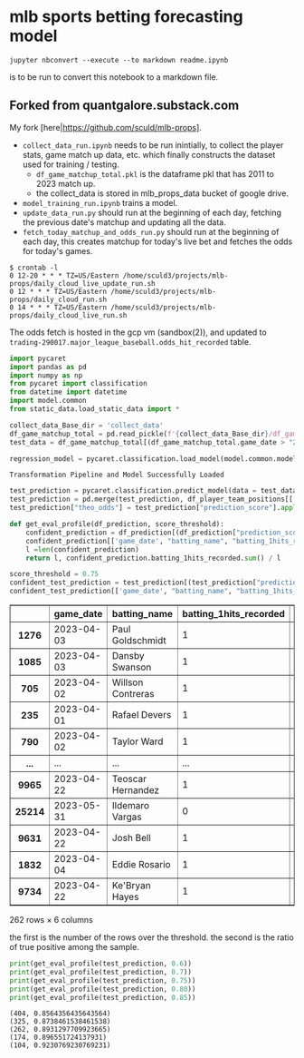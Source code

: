 # mlb sports betting forecasting model

```
jupyter nbconvert --execute --to markdown readme.ipynb
```
is to be run to convert this notebook to a markdown file.

## Forked from quantgalore.substack.com

My fork [here|https://github.com/sculd/mlb-props].

* `collect_data_run.ipynb` needs to be run inintially, to collect the player stats, game match up data, etc. which finally constructs the dataset used for training / testing.
  * `df_game_matchup_total.pkl` is the dataframe pkl that has 2011 to 2023 match up.
  * the collect_data is stored in mlb_props_data bucket of google drive.
* `model_training_run.ipynb` trains a model.
* `update_data_run.py` should run at the beginning of each day, fetching the previous date's matchup and updating all the data.
* `fetch_today_matchup_and_odds_run.py` should run at the beginning of each day, this creates matchup for today's live bet and fetches the odds for today's games.

```
$ crontab -l
0 12-20 * * * TZ=US/Eastern /home/sculd3/projects/mlb-props/daily_cloud_live_update_run.sh
0 12 * * * TZ=US/Eastern /home/sculd3/projects/mlb-props/daily_cloud_run.sh
0 14 * * * TZ=US/Eastern /home/sculd3/projects/mlb-props/daily_cloud_live_run.sh
```

The odds fetch is hosted in the gcp vm (sandbox(2)), and updated to `trading-290017.major_league_baseball.odds_hit_recorded` table.


```python
import pycaret
import pandas as pd
import numpy as np
from pycaret import classification
from datetime import datetime
import model.common
from static_data.load_static_data import *
```


```python
collect_data_Base_dir = 'collect_data'
df_game_matchup_total = pd.read_pickle(f'{collect_data_Base_dir}/df_game_matchup_total.pkl')
test_data = df_game_matchup_total[(df_game_matchup_total.game_date > "2022-12-01")][model.common.features_1hits_recorded]
```


```python
regression_model = pycaret.classification.load_model(model.common.model_1hits_file_name)
```

    Transformation Pipeline and Model Successfully Loaded



```python
test_prediction = pycaret.classification.predict_model(data = test_data, estimator = regression_model)
test_prediction = pd.merge(test_prediction, df_player_team_positions[['player_id','player_team_name']], left_on='batting_id', right_on='player_id', how='left')
test_prediction["theo_odds"] = test_prediction["prediction_score"].apply(model.common.odds_calculator)
```


```python
def get_eval_profile(df_prediction, score_threshold):
    confident_prediction = df_prediction[(df_prediction["prediction_score"] >= score_threshold) & (df_prediction["prediction_label"] == 1)].sort_values(by = "prediction_score", ascending = False).drop_duplicates("batting_name")
    confident_prediction[['game_date', "batting_name", "batting_1hits_recorded",	"prediction_score", "player_team_name", "theo_odds"]]
    l =len(confident_prediction)
    return l, confident_prediction.batting_1hits_recorded.sum() / l
```


```python
score_threshold = 0.75
confident_test_prediction = test_prediction[(test_prediction["prediction_score"] >= score_threshold) & (test_prediction["prediction_label"] == 1)].sort_values(by = "prediction_score", ascending = False).drop_duplicates("batting_name")
confident_test_prediction[['game_date', "batting_name", "batting_1hits_recorded",	"prediction_score", "player_team_name", "theo_odds"]]
```




<div>
<style scoped>
    .dataframe tbody tr th:only-of-type {
        vertical-align: middle;
    }

    .dataframe tbody tr th {
        vertical-align: top;
    }

    .dataframe thead th {
        text-align: right;
    }
</style>
<table border="1" class="dataframe">
  <thead>
    <tr style="text-align: right;">
      <th></th>
      <th>game_date</th>
      <th>batting_name</th>
      <th>batting_1hits_recorded</th>
      <th>prediction_score</th>
      <th>player_team_name</th>
      <th>theo_odds</th>
    </tr>
  </thead>
  <tbody>
    <tr>
      <th>1276</th>
      <td>2023-04-03</td>
      <td>Paul Goldschmidt</td>
      <td>1</td>
      <td>0.9856</td>
      <td>Arizona Diamondbacks</td>
      <td>-6844</td>
    </tr>
    <tr>
      <th>1085</th>
      <td>2023-04-03</td>
      <td>Dansby Swanson</td>
      <td>1</td>
      <td>0.9799</td>
      <td>Atlanta Braves</td>
      <td>-4875</td>
    </tr>
    <tr>
      <th>705</th>
      <td>2023-04-02</td>
      <td>Willson Contreras</td>
      <td>1</td>
      <td>0.9774</td>
      <td>Chicago Cubs</td>
      <td>-4325</td>
    </tr>
    <tr>
      <th>235</th>
      <td>2023-04-01</td>
      <td>Rafael Devers</td>
      <td>1</td>
      <td>0.9760</td>
      <td>Boston Red Sox</td>
      <td>-4067</td>
    </tr>
    <tr>
      <th>790</th>
      <td>2023-04-02</td>
      <td>Taylor Ward</td>
      <td>1</td>
      <td>0.9728</td>
      <td>Los Angeles Angels</td>
      <td>-3576</td>
    </tr>
    <tr>
      <th>...</th>
      <td>...</td>
      <td>...</td>
      <td>...</td>
      <td>...</td>
      <td>...</td>
      <td>...</td>
    </tr>
    <tr>
      <th>9965</th>
      <td>2023-04-22</td>
      <td>Teoscar Hernandez</td>
      <td>1</td>
      <td>0.7524</td>
      <td>Seattle Mariners</td>
      <td>-304</td>
    </tr>
    <tr>
      <th>25214</th>
      <td>2023-05-31</td>
      <td>Ildemaro Vargas</td>
      <td>0</td>
      <td>0.7522</td>
      <td>Arizona Diamondbacks</td>
      <td>-304</td>
    </tr>
    <tr>
      <th>9631</th>
      <td>2023-04-22</td>
      <td>Josh Bell</td>
      <td>1</td>
      <td>0.7520</td>
      <td>Cleveland Guardians</td>
      <td>-303</td>
    </tr>
    <tr>
      <th>1832</th>
      <td>2023-04-04</td>
      <td>Eddie Rosario</td>
      <td>1</td>
      <td>0.7506</td>
      <td>Minnesota Twins</td>
      <td>-301</td>
    </tr>
    <tr>
      <th>9734</th>
      <td>2023-04-22</td>
      <td>Ke'Bryan Hayes</td>
      <td>1</td>
      <td>0.7506</td>
      <td>Pittsburgh Pirates</td>
      <td>-301</td>
    </tr>
  </tbody>
</table>
<p>262 rows × 6 columns</p>
</div>



the first is the number of the rows over the threshold. the second is the ratio of true positive among the sample.


```python
print(get_eval_profile(test_prediction, 0.6))
print(get_eval_profile(test_prediction, 0.7))
print(get_eval_profile(test_prediction, 0.75))
print(get_eval_profile(test_prediction, 0.80))
print(get_eval_profile(test_prediction, 0.85))
```

    (404, 0.8564356435643564)
    (325, 0.8738461538461538)
    (262, 0.8931297709923665)
    (174, 0.896551724137931)
    (104, 0.9230769230769231)



```python

```
